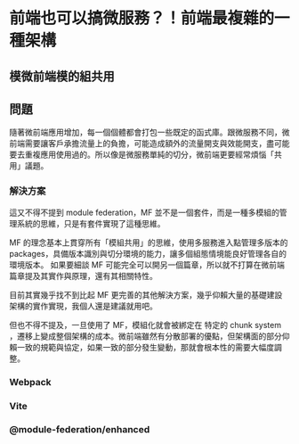 # 前端也可以搞微服務？！前端最複雜的一種架構

## 模微前端模的組共用

## 問題

隨著微前端應用增加，每一個個體都會打包一些既定的函式庫。跟微服務不同，微前端需要讓客戶承擔流量上的負擔，可能造成額外的流量開支與效能開支，盡可能要去重複應用使用過的。所以像是微服務單純的切分，微前端更要經常煩惱「共用」議題。

### 解決方案

這又不得不提到 module federation，MF 並不是一個套件，而是一種多模組的管理系統的思維，只是有套件實現了這種思維。

MF 的理念基本上貫穿所有「模組共用」的思維，使用多服務進入點管理多版本的 packages，具備版本識別與切分環境的能力，讓多個組態情境能良好管理各自的環境版本。
如果要細談 MF 可能完全可以開另一個篇章，所以就不打算在微前端篇章提及其實作與原理，還有其相關特性。

目前其實幾乎找不到比起 MF 更完善的其他解決方案，幾乎仰賴大量的基礎建設架構的實作實現，我個人還是建議就用吧。

但也不得不提及，一旦使用了 MF，模組化就會被綁定在 特定的 chunk system ，遷移上變成整個架構的成本。微前端雖然有分散部署的優點，但架構面的部分仰賴一致的規範與協定，如果一致的部分發生變動，那就會根本性的需要大幅度調整。

### Webpack

### Vite

### @module-federation/enhanced
